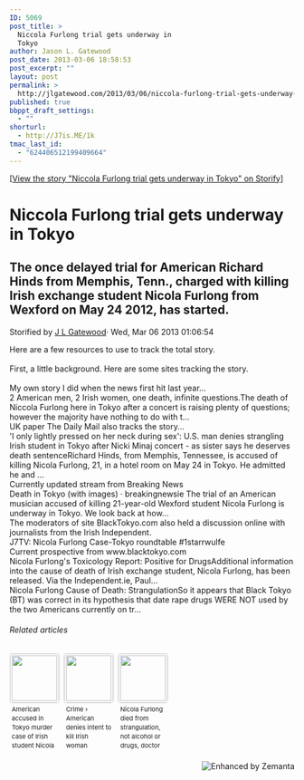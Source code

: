 ```yaml
---
ID: 5069
post_title: >
  Niccola Furlong trial gets underway in
  Tokyo
author: Jason L. Gatewood
post_date: 2013-03-06 18:58:53
post_excerpt: ""
layout: post
permalink: >
  http://jlgatewood.com/2013/03/06/niccola-furlong-trial-gets-underway-in-tokyo/
published: true
bbppt_draft_settings:
  - ""
shorturl:
  - http://J7is.ME/1k
tmac_last_id:
  - "624406512199409664"
---
```

<script src="//storify.com/starrwulfe/niccola-furlong-trial-gets-underway-in-tokyo.js?header=false&border=false"></script><noscript>[<a href="//storify.com/starrwulfe/niccola-furlong-trial-gets-underway-in-tokyo" target="_blank">View the story "Niccola Furlong trial gets underway in Tokyo" on Storify</a>]<h1>Niccola Furlong trial gets underway in Tokyo</h1><h2>The once delayed trial for American Richard Hinds from Memphis, Tenn., charged with killing Irish exchange student Nicola Furlong from Wexford on May 24 2012, has started. </h2><p>Storified by <a href="http://storify.com/starrwulfe">J L Gatewood</a>&middot; Wed, Mar 06 2013 01:06:54</p><div>Here are a few resources to use to track the total story.&nbsp;<br /><br />First, a little background. Here are some sites tracking the story.&nbsp;<br /><br /></div><div>My own story I did when the news first hit last year...</div><div>2 American men, 2 Irish women, one death, infinite questions.The death of Niccola Furlong here in Tokyo after a concert is raising plenty of questions; however the majority have nothing to do with t...</div><div>UK paper The Daily Mail also tracks the story...</div><div>'I only lightly pressed on her neck during sex': U.S. man denies strangling Irish student in Tokyo after Nicki Minaj concert - as sister says he deserves death sentenceRichard Hinds, from Memphis, Tennessee, is accused of killing Nicola Furlong, 21, in a hotel room on May 24 in Tokyo. He admitted he and ...</div><div>Currently updated stream from Breaking News</div><div>Death in Tokyo (with images) · breakingnewsie The trial of an American musician accused of killing 21-year-old Wexford student Nicola Furlong is underway in Tokyo. We look back at how...</div><div>The moderators of site BlackTokyo.com also held a discussion online with journalists from the Irish Independent.&nbsp;</div><div>J7TV: Nicola Furlong Case-Tokyo roundtable #1starrwulfe</div><div>Current prospective from www.blacktokyo.com</div><div>Nicola Furlong's Toxicology Report: Positive for DrugsAdditional information into the cause of death of Irish exchange student, Nicola Furlong, has been released. Via the Independent.ie, Paul...</div><div>Nicola Furlong Cause of Death: StrangulationSo it appears that Black Tokyo (BT) was correct in its hypothesis that date rape drugs WERE NOT used by the two Americans currently on tr...</div></noscript>

<h6 class="zemanta-related-title" style="font-size: 1em;">Related articles</h6>
<ul class="zemanta-article-ul zemanta-article-ul-image" style="margin: 0; padding: 0; overflow: hidden;">
	<li class="zemanta-article-ul-li-image zemanta-article-ul-li" style="padding: 0; background: none; list-style: none; display: block; float: left; vertical-align: top; text-align: left; width: 84px; font-size: 11px; margin: 2px 10px 10px 2px;"><a style="box-shadow: 0px 0px 4px #999; padding: 2px; display: block; border-radius: 2px; text-decoration: none;" href="http://www.irishcentral.com/news/-American-accused-in-Tokyo-murder-case-of-Irish-student-Nicola-Furlong-did-not-kill-her-195243291.html" target="_blank"><img style="padding: 0; margin: 0; border: 0; display: block; width: 80px; max-width: 100%;" src="http://jlgatewood.com.previewdns.com/wp-content/uploads/2013/03/149929593_80_805.jpg" alt="" /></a><a style="display: block; overflow: hidden; text-decoration: none; line-height: 12pt; height: 80px; padding: 5px 2px 0 2px;" href="http://www.irishcentral.com/news/-American-accused-in-Tokyo-murder-case-of-Irish-student-Nicola-Furlong-did-not-kill-her-195243291.html" target="_blank">American accused in Tokyo murder case of Irish student Nicola Furlong 'did not kill her'</a></li>
	<li class="zemanta-article-ul-li-image zemanta-article-ul-li" style="padding: 0; background: none; list-style: none; display: block; float: left; vertical-align: top; text-align: left; width: 84px; font-size: 11px; margin: 2px 10px 10px 2px;"><a style="box-shadow: 0px 0px 4px #999; padding: 2px; display: block; border-radius: 2px; text-decoration: none;" href="http://www.japantoday.com/category/crime/view/american-denies-intent-to-kill-irish-woman" target="_blank"><img style="padding: 0; margin: 0; border: 0; display: block; width: 80px; max-width: 100%;" src="http://jlgatewood.com.previewdns.com/wp-content/uploads/2013/03/149574577_80_803.jpg" alt="" /></a><a style="display: block; overflow: hidden; text-decoration: none; line-height: 12pt; height: 80px; padding: 5px 2px 0 2px;" href="http://www.japantoday.com/category/crime/view/american-denies-intent-to-kill-irish-woman" target="_blank">Crime › American denies intent to kill Irish woman</a></li>
	<li class="zemanta-article-ul-li-image zemanta-article-ul-li" style="padding: 0; background: none; list-style: none; display: block; float: left; vertical-align: top; text-align: left; width: 84px; font-size: 11px; margin: 2px 10px 10px 2px;"><a style="box-shadow: 0px 0px 4px #999; padding: 2px; display: block; border-radius: 2px; text-decoration: none;" href="http://japandailypress.com/nicola-furlong-died-from-strangulation-not-alcohol-or-drugs-doctor-tells-tokyo-court-0624612" target="_blank"><img style="padding: 0; margin: 0; border: 0; display: block; width: 80px; max-width: 100%;" src="http://jlgatewood.com.previewdns.com/wp-content/uploads/2013/03/noimg_59_80_804.jpg" alt="" /></a><a style="display: block; overflow: hidden; text-decoration: none; line-height: 12pt; height: 80px; padding: 5px 2px 0 2px;" href="http://japandailypress.com/nicola-furlong-died-from-strangulation-not-alcohol-or-drugs-doctor-tells-tokyo-court-0624612" target="_blank">Nicola Furlong died from strangulation, not alcohol or drugs, doctor tells Tokyo court</a></li>
</ul>
<div class="zemanta-pixie" style="margin-top: 10px; height: 15px;"><a class="zemanta-pixie-a" title="Enhanced by Zemanta" href="http://www.zemanta.com/?px"><img class="zemanta-pixie-img" style="border: none; float: right;" src="http://img.zemanta.com/zemified_h.png?x-id=038bd1c7-a426-498b-be9b-5ba24b338150" alt="Enhanced by Zemanta" /></a></div>